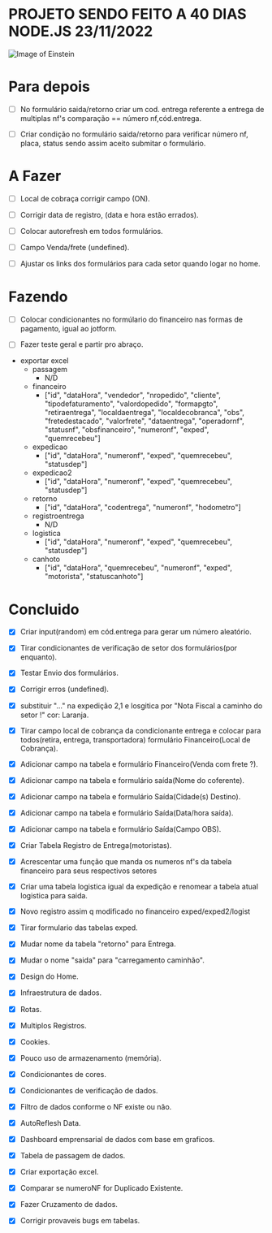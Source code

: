 # PROJETO SENDO FEITO A 40 DIAS NODE.JS 23/11/2022

![Image of Einstein](https://upload.wikimedia.org/wikipedia/commons/6/6f/Einstein-formal_portrait-35.jpg)

# Para depois
- [ ] No formulário saida/retorno criar um cod. entrega referente a entrega de multiplas nf's comparação == número nf,cód.entrega.
      
- [ ] Criar condição no formulário saida/retorno para verificar número nf, placa, status sendo assim aceito submitar o formulário.
      
# A Fazer
- [ ] Local de cobraça corrigir campo (ON).
      
- [ ] Corrigir data de registro, (data e hora estão errados).
      
- [ ] Colocar autorefresh em todos formulários.
      
- [ ] Campo Venda/frete (undefined).
      
- [ ] Ajustar os links dos formulários para cada setor quando logar no home.
      

# Fazendo


- [ ] Colocar condicionantes no formúlario do financeiro nas formas de pagamento, igual ao jotform.
      
      
- [ ] Fazer teste geral e partir pro abraço.

* exportar excel
  * passagem
    * N/D
  * financeiro
    * ["id", "dataHora", "vendedor", "nropedido", "cliente", "tipodefaturamento", "valordopedido", "formapgto", "retiraentrega", "localdaentrega", "localdecobranca", "obs", "fretedestacado", "valorfrete", "dataentrega", "operadornf", "statusnf", "obsfinanceiro", "numeronf", "exped", "quemrecebeu"]
  * expedicao
    * ["id", "dataHora", "numeronf", "exped", "quemrecebeu", "statusdep"]
  * expedicao2
    * ["id", "dataHora", "numeronf", "exped", "quemrecebeu", "statusdep"]
  * retorno
    * ["id", "dataHora", "codentrega", "numeronf", "hodometro"]
  * registroentrega
    * N/D
  * logistica
    * ["id", "dataHora", "numeronf", "exped", "quemrecebeu", "statusdep"]
  * canhoto
    * ["id", "dataHora", "quemrecebeu", "numeronf", "exped", "motorista", "statuscanhoto"]
    
  

# Concluido

- [X] Criar input(random) em cód.entrega para gerar um número aleatório.

- [X] Tirar condicionantes de verificação de setor dos formulários(por enquanto).

- [x] Testar Envio dos formulários.

- [x] Corrigir erros (undefined).

- [x] substituir "..." na expedição 2,1 e losgitica por "Nota Fiscal a caminho do setor !" cor: Laranja.
      
- [x] Tirar campo local de cobrança da condicionante entrega e colocar para todos(retira, entrega, transportadora) formulário Financeiro(Local de Cobrança).
      
- [x] Adicionar campo na tabela e formulário Financeiro(Venda com frete ?).
      
- [X] Adicionar campo na tabela e formulário saída(Nome do coferente).
      
- [x] Adicionar campo na tabela e formulário Saída(Cidade(s) Destino).
      
- [X] Adicionar campo na tabela e formulário Saída(Data/hora saída).
      
- [x] Adicionar campo na tabela e formulário Saída(Campo OBS).
      
- [x] Criar Tabela Registro de Entrega(motoristas).

- [x] Acrescentar uma função que manda os numeros nf's da tabela financeiro para seus respectivos setores
- [X] Criar uma tabela logistica igual da expedição e renomear a tabela atual logistica para saida.
- [X] Novo registro assim q modificado no financeiro exped/exped2/logist
- [x] Tirar formulario das tabelas exped.
- [x] Mudar nome da tabela "retorno" para Entrega.
- [x] Mudar o nome "saida" para "carregamento caminhão".
- [X] Design do Home.
- [X] Infraestrutura de dados.
- [X] Rotas.
- [X] Multiplos Registros.
- [X] Cookies.
- [X] Pouco uso de armazenamento (memória).
- [X] Condicionantes de cores.
- [X] Condicionantes de verificação de dados.
- [X] Filtro de dados conforme o NF existe ou não.
- [X] AutoReflesh Data.
- [X] Dashboard emprensarial de dados com base em graficos.
- [X] Tabela de passagem de dados.
- [X] Criar exportação excel.
- [X] Comparar se numeroNF for Duplicado Existente.
- [X] Fazer Cruzamento de dados.
- [x] Corrigir provaveis bugs em tabelas.